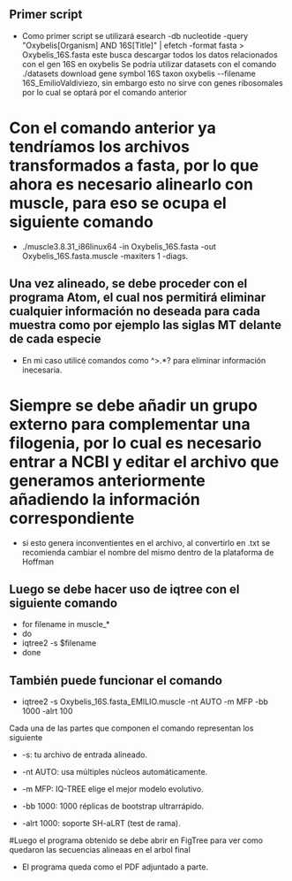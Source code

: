 ## Primer script

* Como primer script se utilizará esearch -db nucleotide -query "Oxybelis[Organism] AND 16S[Title]" | efetch -format fasta > Oxybelis_16S.fasta este busca descargar todos los datos relacionados con el gen 16S en oxybelis
Se podría utilizar datasets con el comando ./datasets download gene symbol 16S taxon oxybelis --filename 16S_EmilioValdiviezo, sin embargo esto no sirve con genes ribosomales por lo cual se optará por el comando anterior

# Con el comando anterior ya tendríamos los archivos transformados a fasta, por lo que ahora es necesario alinearlo con muscle, para eso se ocupa el siguiente comando

* ./muscle3.8.31_i86linux64 -in Oxybelis_16S.fasta -out Oxybelis_16S.fasta.muscle -maxiters 1 -diags.


## Una vez alineado, se debe proceder con el programa Atom, el cual nos permitirá eliminar cualquier información no deseada para cada muestra como por ejemplo las siglas MT delante de cada especie

* En mi caso utilicé comandos como ^>.*? para eliminar información inecesaria.

# Siempre se debe añadir un grupo externo para complementar una filogenia, por lo cual es necesario entrar a NCBI y editar el archivo que generamos anteriormente añadiendo la información correspondiente

* si esto genera inconventientes en el archivo, al convertirlo en .txt se recomienda cambiar el nombre del mismo dentro de la plataforma de Hoffman 

## Luego se debe hacer uso de iqtree con el siguiente comando

* for filename in muscle_*
*  do
* iqtree2 -s $filename
* done


## También puede funcionar el comando
 
* iqtree2 -s Oxybelis_16S.fasta_EMILIO.muscle -nt AUTO -m MFP -bb 1000 -alrt 100

Cada una de las partes que componen el comando representan los siguiente

* -s: tu archivo de entrada alineado.

* -nt AUTO: usa múltiples núcleos automáticamente.

* -m MFP: IQ-TREE elige el mejor modelo evolutivo.

* -bb 1000: 1000 réplicas de bootstrap ultrarrápido.

* -alrt 1000: soporte SH-aLRT (test de rama).


#Luego el programa obtenido se debe abrir en FigTree para ver como quedaron las secuencias alineaas en el arbol final

* El programa queda como el PDF adjuntado a parte. 




